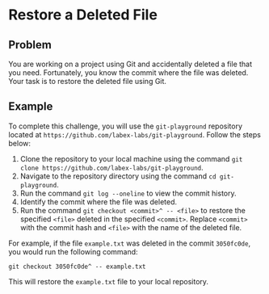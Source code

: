 # Restore a Deleted File

## Problem

You are working on a project using Git and accidentally deleted a file that you need. Fortunately, you know the commit where the file was deleted. Your task is to restore the deleted file using Git.

## Example

To complete this challenge, you will use the `git-playground` repository located at `https://github.com/labex-labs/git-playground`. Follow the steps below:

1. Clone the repository to your local machine using the command `git clone https://github.com/labex-labs/git-playground`.
2. Navigate to the repository directory using the command `cd git-playground`.
3. Run the command `git log --oneline` to view the commit history.
4. Identify the commit where the file was deleted.
5. Run the command `git checkout <commit>^ -- <file>` to restore the specified `<file>` deleted in the specified `<commit>`. Replace `<commit>` with the commit hash and `<file>` with the name of the deleted file.

For example, if the file `example.txt` was deleted in the commit `3050fc0de`, you would run the following command:

```shell
git checkout 3050fc0de^ -- example.txt
```

This will restore the `example.txt` file to your local repository.
